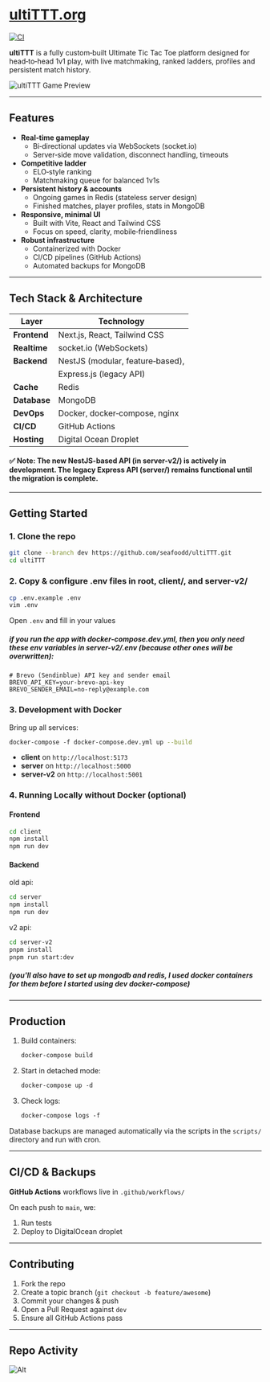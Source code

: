# [ultiTTT.org](https://ultittt.org)

[![CI](https://github.com/seafoodd/ultiTTT/actions/workflows/deploy.yml/badge.svg)](https://github.com/seafoodd/ultiTTT/actions)

**ultiTTT** is a fully custom‑built Ultimate Tic Tac Toe platform designed for head‑to‑head 1v1 play, with live matchmaking, ranked ladders, profiles and persistent match history.

![ultiTTT Game Preview](./docs/demo.webp)

---

## Features

- **Real‑time gameplay**
  - Bi‑directional updates via WebSockets (socket.io)
  - Server‑side move validation, disconnect handling, timeouts
- **Competitive ladder**
  - ELO‑style ranking
  - Matchmaking queue for balanced 1v1s
- **Persistent history & accounts**
  - Ongoing games in Redis (stateless server design)
  - Finished matches, player profiles, stats in MongoDB
- **Responsive, minimal UI**
  - Built with Vite, React and Tailwind CSS
  - Focus on speed, clarity, mobile‑friendliness
- **Robust infrastructure**
  - Containerized with Docker
  - CI/CD pipelines (GitHub Actions)
  - Automated backups for MongoDB

---

## Tech Stack & Architecture

| Layer        | Technology                      |
| ------------ | ------------------------------- |
| **Frontend** | Next.js, React, Tailwind CSS    |
| **Realtime** | socket.io (WebSockets)          |
| **Backend**  | NestJS (modular, feature‑based),|
|              | Express.js (legacy API)         |
| **Cache**    | Redis                           |
| **Database** | MongoDB                         |
| **DevOps**   | Docker, docker‑compose, nginx   |
| **CI/CD**    | GitHub Actions                  |
| **Hosting**  | Digital Ocean Droplet           |

#### ✅ Note: The new NestJS-based API (in server-v2/) is actively in development. The legacy Express API (server/) remains functional until the migration is complete.

---

## Getting Started

### 1. Clone the repo

```bash
git clone --branch dev https://github.com/seafoodd/ultiTTT.git
cd ultiTTT
```

### 2. Copy & configure .env files in root, client/, and server-v2/

```bash
cp .env.example .env
vim .env
```

Open `.env` and fill in your values

##### if you run the app with docker-compose.dev.yml, then you only need these env variables in server-v2/.env (because other ones will be overwritten):

```env
# Brevo (Sendinblue) API key and sender email
BREVO_API_KEY=your-brevo-api-key
BREVO_SENDER_EMAIL=no-reply@example.com
```

### 3. Development with Docker

Bring up all services:

```bash
docker‑compose ‑f docker‑compose.dev.yml up --build
```

- **client** on `http://localhost:5173`
- **server** on `http://localhost:5000`
- **server-v2** on `http://localhost:5001`

### 4. Running Locally without Docker (optional)

#### Frontend

```bash
cd client
npm install
npm run dev
```

#### Backend

old api:

```bash
cd server
npm install
npm run dev
```

v2 api:

```bash
cd server-v2
pnpm install
pnpm run start:dev
```

##### (you'll also have to set up mongodb and redis, I used docker containers for them before I started using dev docker-compose)

---

## Production

1. Build containers:

   ```bash
   docker‑compose build
   ```

2. Start in detached mode:

   ```bash
   docker‑compose up ‑d
   ```

3. Check logs:

   ```bash
   docker‑compose logs ‑f
   ```

Database backups are managed automatically via the scripts in the `scripts/` directory and run with cron.

---

## CI/CD & Backups

**GitHub Actions** workflows live in `.github/workflows/`

On each push to `main`, we:

1. Run tests
2. Deploy to DigitalOcean droplet

---

## Contributing

1. Fork the repo
2. Create a topic branch (`git checkout -b feature/awesome`)
3. Commit your changes & push
4. Open a Pull Request against `dev`
5. Ensure all GitHub Actions pass

---

## Repo Activity
![Alt](https://repobeats.axiom.co/api/embed/7e5ed4af6e1b3000f64f462a80011d895990bd8a.svg "Repobeats analytics image")
